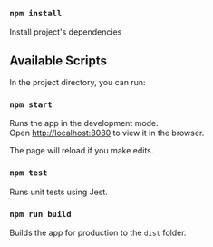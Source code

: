 ### `npm install`

Install project's dependencies

## Available Scripts

In the project directory, you can run:

### `npm start`

Runs the app in the development mode.<br />
Open [http://localhost:8080](http://localhost:8080) to view it in the browser.

The page will reload if you make edits.<br />

### `npm test`

Runs unit tests using Jest.<br />

### `npm run build`

Builds the app for production to the `dist` folder.<br />
